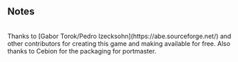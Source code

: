 ## Notes
<br/>
Thanks to [Gabor Torok/Pedro Izecksohn](https://abe.sourceforge.net/) and other contributors for creating this game and making available for free. Also thanks to Cebion for the packaging for portmaster.
<br/>
